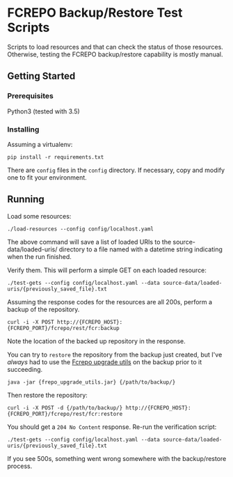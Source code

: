 # FCREPO Backup/Restore Test Scripts

Scripts to load resources and that can check the status of those resources.  Otherwise, testing the FCREPO backup/restore capability is mostly manual.

## Getting Started

### Prerequisites

Python3 (tested with 3.5)

### Installing

Assuming a virtualenv:

```
pip install -r requirements.txt
```

There are `config` files in the `config` directory.  If necessary, copy and modify one to fit your environment.

## Running

Load some resources:

```
./load-resources --config config/localhost.yaml 
```

The above command will save a list of loaded URIs to the source-data/loaded-uris/ directory to a file named with a datetime string indicating when the run finished.  

Verify them.  This will perform a simple GET on each loaded resource:
```
./test-gets --config config/localhost.yaml --data source-data/loaded-uris/{previously_saved_file}.txt
```

Assuming the response codes for the resources are all 200s, perform a backup of the repository.
```
curl -i -X POST http://{FCREPO_HOST}:{FCREPO_PORT}/fcrepo/rest/fcr:backup
```

Note the location of the backed up repository in the response.  

You can try to `restore` the repository from the backup just created, but I've *always* had to use the [Fcrepo upgrade utils](https://github.com/fcrepo4-exts/fcrepo4-upgrade-utils/releases/) on the backup prior to it succeeding.

```
java -jar {frepo_upgrade_utils.jar} {/path/to/backup/}
```

Then restore the repository:
```
curl -i -X POST -d {/path/to/backup/} http://{FCREPO_HOST}:{FCREPO_PORT}/fcrepo/rest/fcr:restore
```

You should get a `204 No Content` response.  Re-run the verification script:
```
./test-gets --config config/localhost.yaml --data source-data/loaded-uris/{previously_saved_file}.txt
```

If you see 500s, something went wrong somewhere with the backup/restore process.
